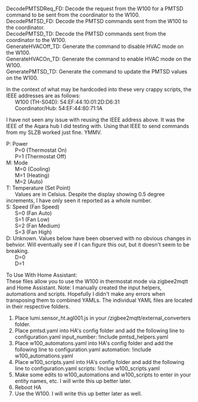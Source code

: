 DecodePMTSDReq_FD: Decode the request from the W100 for a PMTSD command to be sent from the coordinator to the W100.  
DecodePMTSD_FD: Decode the PMTSD commands sent from the W100 to the coordinator.  
DecodePMTSD_TD: Decode the PMTSD commands sent from the coordinator to the W100.  
GenerateHVACOff_TD: Generate the command to disable HVAC mode on the W100.  
GenerateHVACOn_TD: Generate the command to enable HVAC mode on the W100.  
GeneratePMTSD_TD: Generate the command to update the PMTSD values on the W100.  

In the context of what may be hardcoded into these very crappy scripts, the IEEE addresses are as follows:  
&nbsp;&nbsp;&nbsp;&nbsp;&nbsp;&nbsp;W100 (TH-S04D): 54:EF:44:10:01:2D:D6:31  
&nbsp;&nbsp;&nbsp;&nbsp;&nbsp;&nbsp;Coordinator/Hub: 54:EF:44:80:71:1A  

I have not seen any issue with reusing the IEEE address above. It was the IEEE of the Aqara hub I did testing with. Using that IEEE to send commands from my SLZB worked just fine. YMMV.

P: Power  
&nbsp;&nbsp;&nbsp;&nbsp;&nbsp;&nbsp;P=0 (Thermostat On)  
&nbsp;&nbsp;&nbsp;&nbsp;&nbsp;&nbsp;P=1 (Thermostat Off)  
M: Mode  
&nbsp;&nbsp;&nbsp;&nbsp;&nbsp;&nbsp;M=0 (Cooling)  
&nbsp;&nbsp;&nbsp;&nbsp;&nbsp;&nbsp;M=1 (Heating)  
&nbsp;&nbsp;&nbsp;&nbsp;&nbsp;&nbsp;M=2 (Auto)  
T: Temperature (Set Point)  
&nbsp;&nbsp;&nbsp;&nbsp;&nbsp;&nbsp;Values are in Celsius. Despite the display showing 0.5 degree increments, I have only seen it reported as a whole number.  
S: Speed (Fan Speed)  
&nbsp;&nbsp;&nbsp;&nbsp;&nbsp;&nbsp;S=0 (Fan Auto)  
&nbsp;&nbsp;&nbsp;&nbsp;&nbsp;&nbsp;S=1 (Fan Low)  
&nbsp;&nbsp;&nbsp;&nbsp;&nbsp;&nbsp;S=2 (Fan Medium)  
&nbsp;&nbsp;&nbsp;&nbsp;&nbsp;&nbsp;S=3 (Fan High)  
D: Unknown. Values below have been observed with no obvious changes in behvior. Will eventually see if I can figure this out, but it doesn't seem to be breaking.  
&nbsp;&nbsp;&nbsp;&nbsp;&nbsp;&nbsp;D=0  
&nbsp;&nbsp;&nbsp;&nbsp;&nbsp;&nbsp;D=1  

To Use With Home Assistant:  
These files allow you to use the W100 in thermostat mode via zigbee2mqtt and Home Assistant. Note: I manually created the input helpers, automations and scripts. Hopefully I didn't make any errors when transposing them to combined YAMLs. The individual YAML files are located in their respective folders.  

   1. Place lumi.sensor_ht.agl001.js in your /zigbee2mqtt/external_converters folder.
   2. Place pmtsd.yaml into HA's config folder and add the following line to configuration.yaml input_number: !include pmtsd_helpers.yaml
   3. Place w100_automatons.yaml into HA's config folder and add the following line to configuration.yaml automation: !include w100_automations.yaml
   4. Place w100_scripts.yaml into HA's config folder and add the following line to configuration.yaml scripts: !inclue w100_scripts.yaml
   5. Make some edits to w100_automations and w100_scripts to enter in your entity names, etc. I will write this up better later.
   6. Reboot HA
   7. Use the W100. I will write this up better later as well.


